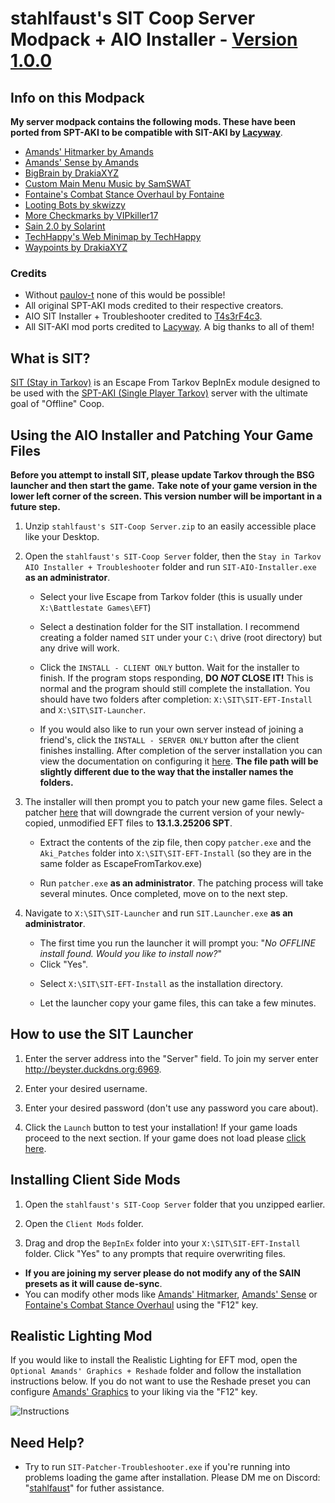 # stahlfaust's SIT Coop Server Modpack + AIO Installer - [Version 1.0.0](https://github.com/blayne-eyster/StahlfaustSITCoopServer/releases/tag/v1.0.0)
## Info on this Modpack
**My server modpack contains the following mods. These have been ported from SPT-AKI to be compatible with SIT-AKI by [Lacyway](https://github.com/Lacyway/SIT-Mod-Ports)**.
- [Amands' Hitmarker by Amands](https://hub.sp-tarkov.com/files/file/798-amands-s-hitmarker/)
- [Amands' Sense by Amands](https://hub.sp-tarkov.com/files/file/1361-amands-sense/)
- [BigBrain by DrakiaXYZ](https://hub.sp-tarkov.com/files/file/1219-bigbrain/)
- [Custom Main Menu Music by SamSWAT](https://hub.sp-tarkov.com/files/file/589-custom-main-menu-music/)
- [Fontaine's Combat Stance Overhaul by Fontaine](https://hub.sp-tarkov.com/files/file/1098-fontaine-s-combat-stance-overhaul/)
- [Looting Bots by skwizzy](https://hub.sp-tarkov.com/files/file/1096-looting-bots/)
- [More Checkmarks by VIPkiller17](https://hub.sp-tarkov.com/files/file/1159-morecheckmarks/)
- [Sain 2.0 by Solarint](https://hub.sp-tarkov.com/files/file/1062-sain-2-0-solarint-s-ai-modifications-full-ai-combat-system-replacement/)
- [TechHappy's Web Minimap by TechHappy](https://hub.sp-tarkov.com/files/file/1421-techhappy-s-web-minimap/)
- [Waypoints by DrakiaXYZ](https://hub.sp-tarkov.com/files/file/1119-waypoints-expanded-bot-patrols-and-navmesh/)
### Credits
- Without [paulov-t](https://github.com/paulov-t) none of this would be possible!
- All original SPT-AKI mods credited to their respective creators.
- AIO SIT Installer + Troubleshooter credited to [T4s3rF4c3](https://github.com/T4s3rF4c3/SIT-AIO-Installer-3.6.1).
- All SIT-AKI mod ports credited to [Lacyway](https://github.com/Lacyway/SIT-Mod-Ports).
A big thanks to all of them!
## What is SIT?
[SIT (Stay in Tarkov)](https://github.com/paulov-t/SIT.Core) is an Escape From Tarkov BepInEx module designed to be used with the [SPT-AKI (Single Player Tarkov)](https://www.sp-tarkov.com/#features) server with the ultimate goal of "Offline" Coop.
## Using the AIO Installer and Patching Your Game Files
**Before you attempt to install SIT, please update Tarkov through the BSG launcher and then start the game.**
**Take note of your game version in the lower left corner of the screen. This version number will be important in a future step.**
1. Unzip `stahlfaust's SIT-Coop Server.zip` to an easily accessible place like your Desktop.

2. Open the `stahlfaust's SIT-Coop Server` folder, then the `Stay in Tarkov AIO Installer + Troubleshooter` folder and run `SIT-AIO-Installer.exe`  **as an administrator**.

	- Select your live Escape from Tarkov folder (this is usually under `X:\Battlestate Games\EFT`)

	- Select a destination folder for the SIT installation. I recommend creating a folder named `SIT` under your `C:\` drive (root directory) but any drive will work.

	- Click the `INSTALL - CLIENT ONLY` button. Wait for the installer to finish. If the program stops responding, **DO _NOT_ CLOSE IT!** This is normal and the program should still complete the installation. You should have two folders after completion: `X:\SIT\SIT-EFT-Install` and `X:\SIT\SIT-Launcher`.

	- If you would also like to run your own server instead of joining a friend's, click the `INSTALL - SERVER ONLY` button after the client finishes installing. After completion of the server installation you can view the documentation on configuring it [here](https://github.com/paulov-t/SIT.Core/wiki/Step-By-Step-Installation-Guide-English#configuring-the-server). **The file path will be slightly different due to the way that the installer names the folders.**

3. The installer will then prompt you to patch your new game files. Select a patcher [here](https://hub.sp-tarkov.com/files/file/204-aki-patcher/#versions) that will downgrade the current version of your newly-copied, unmodified EFT files to **13.1.3.25206 SPT**.

	- Extract the contents of the zip file, then copy `patcher.exe` and the `Aki_Patches` folder into `X:\SIT\SIT-EFT-Install` (so they are in the same folder as EscapeFromTarkov.exe)

	- Run `patcher.exe` **as an administrator**. The patching process will take several minutes. Once completed, move on to the next step.

4. Navigate to `X:\SIT\SIT-Launcher` and run `SIT.Launcher.exe`  **as an administrator**.

	- The first time you run the launcher it will prompt you:
"_No OFFLINE install found. Would you like to install now?_"

	* Click "Yes".

	- Select `X:\SIT\SIT-EFT-Install` as the installation directory.

	- Let the launcher copy your game files, this can take a few minutes.

## How to use the SIT Launcher
1. Enter the server address into the "Server" field. To join my server enter http://beyster.duckdns.org:6969.

2. Enter your desired username.

3. Enter your desired password (don't use any password you care about).

4. Click the `Launch` button to test your installation! If your game loads proceed to the next section. If your game does not load please [click here](https://github.com/blayne-eyster/StahlfaustSITCoopServer/wiki#need-help).
## Installing Client Side Mods
1. Open the `stahlfaust's SIT-Coop Server` folder that you unzipped earlier.

2. Open the `Client Mods` folder.

3. Drag and drop the `BepInEx` folder into your `X:\SIT\SIT-EFT-Install` folder. Click "Yes" to any prompts that require overwriting files.
- **If you are joining my server please do not modify any of the SAIN presets as it will cause de-sync**.
- You can modify other mods like [Amands' Hitmarker](https://hub.sp-tarkov.com/files/file/798-amands-s-hitmarker/), [Amands' Sense](https://hub.sp-tarkov.com/files/file/1361-amands-sense/) or [Fontaine's Combat Stance Overhaul](https://hub.sp-tarkov.com/files/file/1098-fontaine-s-combat-stance-overhaul/) using the "F12" key.
## Realistic Lighting Mod
If you would like to install the Realistic Lighting for EFT mod, open the `Optional Amands' Graphics + Reshade` folder and follow the installation instructions below. If you do not want to use the Reshade preset you can configure [Amands' Graphics](https://hub.sp-tarkov.com/files/file/813-amands-s-graphics/) to your liking via the "F12" key.

![Instructions](https://github.com/blayne-eyster/StahlfaustSITCoopServer/assets/135766383/15a0c6a1-a398-4a22-924e-8cc6da00db9b)
## Need Help?
- Try to run `SIT-Patcher-Troubleshooter.exe` if you're running into problems loading the game after installation.
Please DM me on Discord: "[stahlfaust](https://discord.com/users/588465573009162251)" for futher assistance.
